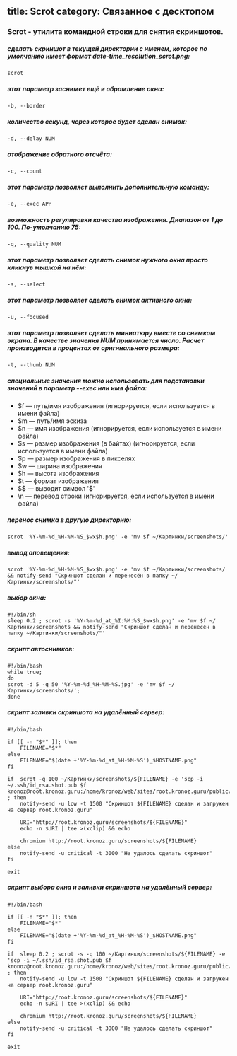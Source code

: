 title: Scrot
category: Связанное с десктопом
---
### Scrot - утилита командной строки для снятия скриншотов.

##### сделать скриншот в текущей директории с именем, которое по умолчанию имеет формат date-time_resolution_scrot.png:
```
scrot
```

##### этот параметр заснимет ещё и обрамление окна:
```
-b, --border
```

##### количество секунд, через которое будет сделан снимок:
```
-d, --delay NUM
```

##### отображение обратного отсчёта:
```
-c, --count
```

##### этот параметр позволяет выполнить дополнительную команду:
```
-e, --exec APP
```

##### возможность регулировки качества изображения. Диапазон от 1 до 100. По-умолчанию 75:
```
-q, --quality NUM
```

##### этот параметр позволяет сделать снимок нужного окна просто кликнув мышкой на нём:
```
-s, --select
```

##### этот параметр позволяет сделать снимок активного окна:
```
-u, --focused
```

##### этот параметр позволяет сделать миниатюру вместе со снимком экрана. В качестве значения NUM принимается число. Расчет производится в процентах от оригинального размера:
```
-t, --thumb NUM
```

##### специальные значения можно использовать для подстановки значений в параметр --exec или имя файла:
* $f — путь/имя изображения (игнорируется, если используется в имени файла)
* $m — путь/имя эскиза
* $n — имя изображения (игнорируется, если используется в имени файла)
* $s — размер изображения (в байтах) (игнорируется, если используется в имени файла)
* $p — размер изображения в пикселях
* $w — ширина изображения
* $h — высота изображения
* $t — формат изображения
* $$ — выводит символ '$'
* \n — перевод строки (игнорируется, если используется в имени файла)

##### перенос снимка в другую директорию:
```
scrot '%Y-%m-%d_%H-%M-%S_$wx$h.png' -e 'mv $f ~/Картинки/screenshots/'
```

##### вывод оповещения:
```
scrot '%Y-%m-%d_%H-%M-%S_$wx$h.png' -e 'mv $f ~/Картинки/screenshots/ && notify-send "Скриншот сделан и перенесён в папку ~/Картинки/screenshots/"'
```

##### выбор окна:
```
#!/bin/sh
sleep 0.2 ; scrot -s '%Y-%m-%d_at_%I:%M:%S_$wx$h.png' -e 'mv $f ~/Картинки/screenshots && notify-send "Скриншот сделан и перенесён в папку ~/Картинки/screenshots/"'
```

##### скрипт автоснимков:
```
#!/bin/bash
while true;
do
scrot -d 5 -q 50 '%Y-%m-%d_%H-%M-%S.jpg' -e 'mv $f ~/Картинки/screenshots/';
done
```

##### скрипт заливки скриншота на удалённый сервер:
```
#!/bin/bash

if [[ -n "$*" ]]; then
    FILENAME="$*"
else
    FILENAME="$(date +'%Y-%m-%d_at_%H-%M-%S')_$HOSTNAME.png"
fi

if  scrot -q 100 ~/Картинки/screenshots/${FILENAME} -e 'scp -i ~/.ssh/id_rsa.shot.pub $f kronoz@root.kronoz.guru:/home/kronoz/web/sites/root.kronoz.guru/public/screenshots/' ; then
    notify-send -u low -t 1500 "Скриншот ${FILENAME} сделан и загружен на сервер root.kronoz.guru"

    URI="http://root.kronoz.guru/screenshots/${FILENAME}"
    echo -n $URI | tee >(xclip) && echo

    chromium http://root.kronoz.guru/screenshots/${FILENAME}
else
    notify-send -u critical -t 3000 "Не удалось сделать скриншот"
fi

exit
```
##### скрипт выбора окна и заливки скриншота на удалённый сервер:
```
#!/bin/bash

if [[ -n "$*" ]]; then
    FILENAME="$*"
else
    FILENAME="$(date +'%Y-%m-%d_at_%H-%M-%S')_$HOSTNAME.png"
fi

if  sleep 0.2 ; scrot -s -q 100 ~/Картинки/screenshots/${FILENAME} -e 'scp -i ~/.ssh/id_rsa.shot.pub $f kronoz@root.kronoz.guru:/home/kronoz/web/sites/root.kronoz.guru/public/screenshots/' ; then
    notify-send -u low -t 1500 "Скриншот ${FILENAME} сделан и загружен на сервер root.kronoz.guru"

    URI="http://root.kronoz.guru/screenshots/${FILENAME}"
    echo -n $URI | tee >(xclip) && echo

    chromium http://root.kronoz.guru/screenshots/${FILENAME}
else
    notify-send -u critical -t 3000 "Не удалось сделать скриншот"
fi

exit
```